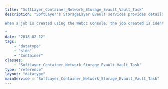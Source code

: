 ```yaml
---
title: "SoftLayer_Container_Network_Storage_Evault_Vault_Task"
description: "SoftLayer's StorageLayer Evault services provides details regarding the the purchased vault. 

When a job is created using the Webcc Console, the job created is identified as a task on the vault. Using this service, information regarding the task can be retrieved. 

"
date: "2018-02-12"
tags:
    - "datatype"
    - "sldn"
    - "Container"
classes:
    - "SoftLayer_Container_Network_Storage_Evault_Vault_Task"
type: "reference"
layout: "datatype"
mainService : "SoftLayer_Container_Network_Storage_Evault_Vault_Task"
---
```

